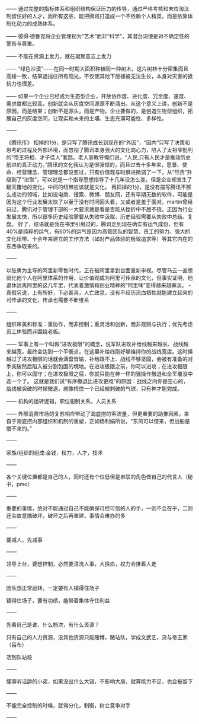——
通过完整的指标体系和组织结构保证压力的传导，通过严格考核和末位淘汰制留住好的人才，而所有这些，能把腾讯打造成一个不依赖个人精英，而是依靠体制化动力的成熟体系。

——
彼得·德鲁克将企业管理视为“艺术”而非“科学”，其潜台词便是对不确定性的警告与尊重。

——
不能在资源上发力，就在凝聚意志上发力

——
“绿色沙漠”——在同一时期大面积种植同一种树木，这片树林十分密集而且高矮一致，结果遮挡住所有阳光，不仅使其他下层植被无法生长，本身对灾害的抵抗力也很差。

——
如果一个企业已经成为生态型企业，开放协作度、进化度、冗余度、速度、需求度都比较高，创新就会从灰度空间源源不断涌出。从这个意义上讲，创新不是原因，而是结果；创新不是源头，而是产物。企业要做的，是创造生物型组织，拓展自己的灰度空间，让现实和未来的土壤、生态充满可能性、多样性。

——

《腾讯传》
扣掉的1分，是只写了腾讯成长到现在的“外因”，“因内”只写了决策和思考的过程及外部环境，而忽视了腾讯本身强大的文化向心力，陷入了太祖爷批判的“帝王将相、才子佳人”套路。老人家教导俺们说，“人民,只有人民才是推动历史前进的真正动力。”腾讯的文化我认为是很强悍的，而且过去十多年来，愿景、使命、经营理念、管理理念都没变过，只有价值观与时俱进微调了一下，从“尽责”升级到了“进取”，可以说是一个指导思想指导了十几年没怎么变，但是企业却发生了翻天覆地的变化，中间的纽带应该就是文化。
再扣掉的1分，是没有描写腾讯不那么成功的领域，比如说电商、搜索、微博、朋友网，还有早期无数的软件，可能是因为这个行业发展太快了以至于没有时间回头看，又或者是羞于面对。martin曾经曰过，腾讯对于管理干部的一大要求就是看是否能从挫折中不屈不挠。正因为行业发展太快，所以很多历史经验需要从失败中汲取，历史经验需要从失败中总结、复盘。
好了，结语就是我在书里引用过的，腾讯走到现在确实有运气成份，但有40%是纯粹的运气，有60%的运气是因为高管团队的智慧、员工的努力、强大的文化纽带、十余年来建立的工作方法（如对产品体验的极致追求等）等其它内在的东西争取来的。

——

以张勇为主导的阿里新零售时代，正在被阿里拿到台面重新审视。尽管马云一直想弱化他个人在阿里体系的作用，让价值观成为阿里可传承的文化，但事实证明，他退休远离阿里的这几年里，代表着激情和创业精神的“阿里味”变得越来越寡淡。
-真假另说，上有所好，下必甚焉，人亡政息，没有不经历流血牺牲就能建立起来的可传承的文化，传承也需要不断维系

——

组织审美和标准：重协作，而非控制；重灵活和创新，而非规则与执行；优先考虑员工体验而非围绕老板。

——
军事上有一个叫做“进攻极限”的概念，说军队进攻补给线越来越长、战线越来越宽，最终会达到一个平衡点，在这里补给线刚好够维持你的战线宽度。这时候越过了进攻极限的话就会满盘皆输，补给跟不上、战线不够坚固，会被有准备的对手突破然后陷入被分割包围的境地。在进攻极限之前，你可以进攻；在进攻极限上，你可以固守；在进攻极限之后，你就只能在神一样的骚操作撤退和全军覆没中选一个了。
这就是我们说“有序撤退比进攻更难”的原因：战线之内你是空心的，战线被突破的时候撤退，就像捂住一个已经被刺破的气球，只有神才能完成。

——
机构的运转逻辑，职位钳制关系，人员关系

——
外部消费市场的复苏相应带动了海底捞的客流量，但更重要的助推因素，来自于海底捞内部组织和机制的重塑，正如杨利娟所说，“东风可以借来，但战船是借不来的。”

——

家族/组织的组成:金钱，权力，人才，技术

——

各个关键位置都是自己的人，同时还有个位低但是串联的角色做自己的代言人（秘书，pmo）

——

重要的事情，绝对不能通过自己不能确保可控可信的人的手，一则不会在乎，二则还会故意搞破坏，破坏之后再重建，事情会难办的多

——

要减人，先减事

——

领导上台，要想控制，必然要清洗人事，大换血，权力会推着人走

——

团队想正常运转，一定要有人镇得住场子

镇得住场子，要有功绩，能带着集体守住利益

——

先看自己是谁，什么档次，有什么资源？

只有自己的人力资源，没其他资源只能赌博，赌站队，学成文武艺，货与帝王家（吕布）

活到队站稳

——

懂事听话舔的小弟，如果没出什么大错，不影响大局，就算能力不足，也会被留下

——

不能完全控制的时候，就得分化，制衡，树立竞争对手

——

